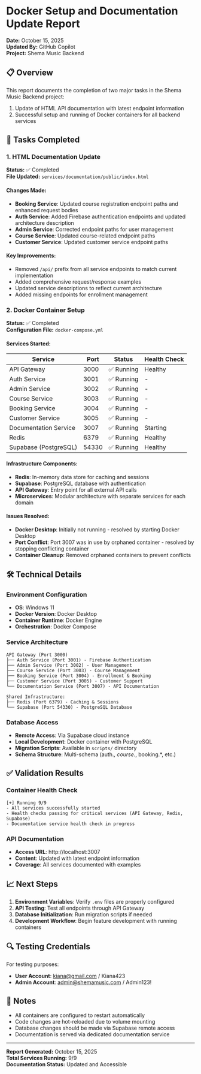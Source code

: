# Docker Setup and Documentation Update Report

**Date:** October 15, 2025  
**Updated By:** GitHub Copilot  
**Project:** Shema Music Backend  

## 📋 Overview

This report documents the completion of two major tasks in the Shema Music Backend project:
1. Update of HTML API documentation with latest endpoint information
2. Successful setup and running of Docker containers for all backend services

## 🔄 Tasks Completed

### 1. **HTML Documentation Update**
**Status:** ✅ Completed  
**File Updated:** `services/documentation/public/index.html`

#### Changes Made:
- **Booking Service**: Updated course registration endpoint paths and enhanced request bodies
- **Auth Service**: Added Firebase authentication endpoints and updated architecture description
- **Admin Service**: Corrected endpoint paths for user management
- **Course Service**: Updated course-related endpoint paths
- **Customer Service**: Updated customer service endpoint paths

#### Key Improvements:
- Removed `/api/` prefix from all service endpoints to match current implementation
- Added comprehensive request/response examples
- Updated service descriptions to reflect current architecture
- Added missing endpoints for enrollment management

### 2. **Docker Container Setup**
**Status:** ✅ Completed  
**Configuration File:** `docker-compose.yml`

#### Services Started:
| Service | Port | Status | Health Check |
|---------|------|--------|--------------|
| API Gateway | 3000 | ✅ Running | Healthy |
| Auth Service | 3001 | ✅ Running | - |
| Admin Service | 3002 | ✅ Running | - |
| Course Service | 3003 | ✅ Running | - |
| Booking Service | 3004 | ✅ Running | - |
| Customer Service | 3005 | ✅ Running | - |
| Documentation Service | 3007 | ✅ Running | Starting |
| Redis | 6379 | ✅ Running | Healthy |
| Supabase (PostgreSQL) | 54330 | ✅ Running | Healthy |

#### Infrastructure Components:
- **Redis**: In-memory data store for caching and sessions
- **Supabase**: PostgreSQL database with authentication
- **API Gateway**: Entry point for all external API calls
- **Microservices**: Modular architecture with separate services for each domain

#### Issues Resolved:
- **Docker Desktop**: Initially not running - resolved by starting Docker Desktop
- **Port Conflict**: Port 3007 was in use by orphaned container - resolved by stopping conflicting container
- **Container Cleanup**: Removed orphaned containers to prevent conflicts

## 🛠️ Technical Details

### Environment Configuration
- **OS**: Windows 11
- **Docker Version**: Docker Desktop
- **Container Runtime**: Docker Engine
- **Orchestration**: Docker Compose

### Service Architecture
```
API Gateway (Port 3000)
├── Auth Service (Port 3001) - Firebase Authentication
├── Admin Service (Port 3002) - User Management
├── Course Service (Port 3003) - Course Management
├── Booking Service (Port 3004) - Enrollment & Booking
├── Customer Service (Port 3005) - Customer Support
└── Documentation Service (Port 3007) - API Documentation

Shared Infrastructure:
├── Redis (Port 6379) - Caching & Sessions
└── Supabase (Port 54330) - PostgreSQL Database
```

### Database Access
- **Remote Access**: Via Supabase cloud instance
- **Local Development**: Docker container with PostgreSQL
- **Migration Scripts**: Available in `scripts/` directory
- **Schema Structure**: Multi-schema (auth.*, course.*, booking.*, etc.)

## ✅ Validation Results

### Container Health Check
```
[+] Running 9/9
- All services successfully started
- Health checks passing for critical services (API Gateway, Redis, Supabase)
- Documentation service health check in progress
```

### API Documentation
- **Access URL**: http://localhost:3007
- **Content**: Updated with latest endpoint information
- **Coverage**: All services documented with examples

## 📈 Next Steps

1. **Environment Variables**: Verify `.env` files are properly configured
2. **API Testing**: Test all endpoints through API Gateway
3. **Database Initialization**: Run migration scripts if needed
4. **Development Workflow**: Begin feature development with running containers

## 🔍 Testing Credentials

For testing purposes:
- **User Account**: kiana@gmail.com / Kiana423
- **Admin Account**: admin@shemamusic.com / Admin123!

## 📝 Notes

- All containers are configured to restart automatically
- Code changes are hot-reloaded due to volume mounting
- Database changes should be made via Supabase remote access
- Documentation is served via dedicated documentation service

---

**Report Generated:** October 15, 2025  
**Total Services Running:** 9/9  
**Documentation Status:** Updated and Accessible
